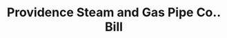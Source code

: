 ---
doi: 10.7916/D8CJ9RMJ
date_other: '1850'
date_other_textual: 1850-1859
form: printed ephemera
genre:
- Invoices
name:
- Providence Steam and Gas Pipe Co.
object_in_context_url: https://biggert.cul.columbia.edu/items/view/ave_biggert_01540
subject_hierarchical_geographic:
- Providence, Rhode Island, United States
subject_name:
- Providence Steam and Gas Pipe Co.
title: Providence Steam and Gas Pipe Co.. Bill
sort_title: Providence Steam and Gas Pipe Co.. Bill
call_number: ave_biggert_01540
coordinates:
- 41.82361111111111,-71.42222222222223
pid: ave_biggert_01540
identifiers: ave_biggert_01540
thumbnail: https://derivativo-2.library.columbia.edu/iiif/2/ldpd:343882/full/!256,256/0/native.jpg
permalink: /biggert/ave_biggert_01540/
layout: iiif-image-page
---